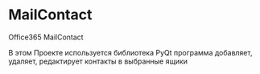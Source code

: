 # MailContact
Office365 MailCоntact



В этом Проекте используется библиотека PyQt
программа добавляет, удаляет, редактирует  контакты в выбранные ящики
